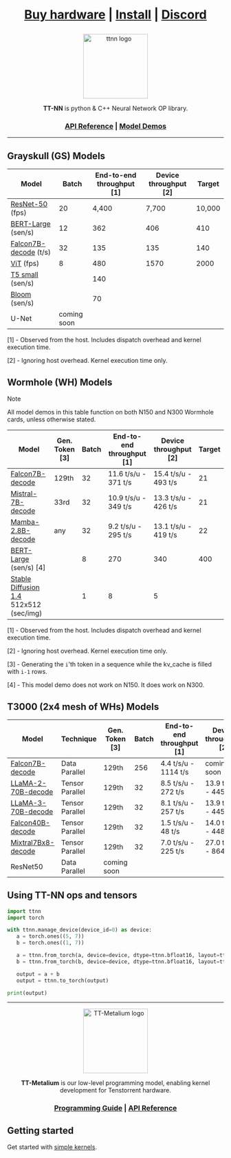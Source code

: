 <div align="center">

<h1>

[Buy hardware](https://tenstorrent.com/cards/) | [Install](./INSTALLING.md) | [Discord](https://discord.gg/tvhGzHQwaj)

</h1>

<img src="./docs/source/common/_static/tt_nn_w_logo.png" alt="ttnn logo" height="150"/>

**TT-NN** is python & C++ Neural Network OP library.

<h3>

[API Reference](https://tenstorrent.github.io/tt-metal/latest/ttnn) | [Model Demos](./models/demos/)

</h3>

</div>

---

## Grayskull (GS) Models

| Model                                                      | Batch               | End-to-end throughput [1]    | Device throughput [2]       | Target                              |
|----------------------------------------------------------  |---------------------|------------------------------|-----------------------------|-------------------------------------|
| [ResNet-50](./models/demos/resnet) (fps)                   | 20                  | 4,400                        | 7,700                       | 10,000                              |
| [BERT-Large](./models/demos/bert) (sen/s)                  | 12                  | 362                          | 406                         | 410                                 |
| [Falcon7B-decode](./models/demos/ttnn_falcon7b) (t/s)      | 32                  | 135                          | 135                         | 140                                 |
| [ViT](./models/demos/grayskull/vit) (fps)                  | 8                   | 480                          | 1570                        | 2000                                |
| [T5 small](.models/demos/grayskull/t5) (sen/s)             |                     | 140                          |                             |                                     |
| [Bloom](.models/demos/grayskull/functional_bloom) (sen/s)  |                     | 70                           |                             |                                     |
| U-Net                                                      | coming soon         |                              |                             |                                     |

[1] - Observed from the host. Includes dispatch overhead and kernel execution time.

[2] - Ignoring host overhead. Kernel execution time only.

## Wormhole (WH) Models

> [!NOTE]
>
> All model demos in this table function on both N150 and N300 Wormhole cards, unless otherwise stated.

| Model                                                                                | Gen. Token [3]     |  Batch               | End-to-end throughput [1]    | Device throughput [2]       | Target         |
|--------------------------------------------------------------------------------------|--------------------|----------------------|------------------------------|-----------------------------|----------------|
| [Falcon7B-decode](./models/demos/wormhole/falcon7b)                                  | 129th              | 32                   | 11.6 t/s/u - 371 t/s         | 15.4 t/s/u - 493 t/s        | 21             |
| [Mistral-7B-decode](./models/demos/wormhole/mistral7b)                               | 33rd               | 32                   | 10.9 t/s/u - 349 t/s         | 13.3 t/s/u - 426 t/s        | 21             |
| [Mamba-2.8B-decode](./models/demos/mamba)                                            | any                | 32                   | 9.2 t/s/u - 295 t/s          | 13.1 t/s/u - 419 t/s        | 22             |
| [BERT-Large](./models/demos/metal_BERT_large_11/) (sen/s) [4]                        |                    | 8                    | 270                          | 340                         | 400            |
| [Stable Diffusion 1.4](./models/demos/wormhole/stable_diffusion) 512x512  (sec/img)  |                    | 1                    | 8                            | 5                           |                |

[1] - Observed from the host. Includes dispatch overhead and kernel execution time.

[2] - Ignoring host overhead. Kernel execution time only.

[3] - Generating the `i`'th token in a sequence while the kv_cache is filled with `i-1` rows.

[4] - This model demo does not work on N150. It does work on N300.

## T3000 (2x4 mesh of WHs) Models

| Model                                                     |   Technique        | Gen. Token [3]      |  Batch                | End-to-end throughput [1]    | Device throughput [2]        | Target          |
|-----------------------------------------------------------|--------------------|---------------------|-----------------------|------------------------------|------------------------------|-----------------|
| [Falcon7B-decode](./models/demos/t3000/falcon7b)          | Data Parallel      | 129th               |  256                  | 4.4 t/s/u - 1114 t/s         |  coming soon                 |   21 t/s/u      |
| [LLaMA-2-70B-decode](./models/demos/t3000/llama2_70b)     | Tensor Parallel    | 129th               |  32                   | 8.5 t/s/u - 272 t/s          |  13.9 t/s/u - 445 t/s        |   20 t/s/u      |
| [LLaMA-3-70B-decode](./models/demos/t3000/llama3_70b)     | Tensor Parallel    | 129th               |  32                   | 8.1 t/s/u - 257 t/s          |  13.9 t/s/u - 445 t/s        |   20 t/s/u      |
| [Falcon40B-decode](./models/demos/t3000/falcon40b)        | Tensor Parallel    | 129th               |  32                   | 1.5 t/s/u - 48 t/s           |  14.0 t/s/u - 448 t/s        |   30 t/s/u      |
| [Mixtral7Bx8-decode](./models/demos/t3000/mixtral8x7b)    | Tensor Parallel    | 129th               |  32                   | 7.0 t/s/u - 225 t/s          |  27.0 t/s/u - 864 t/s        |   28 t/s/u      |
| ResNet50                                                  | Data Parallel      | coming soon         |                       |                              |                              |                 |

## Using TT-NN ops and tensors

```python
import ttnn
import torch

with ttnn.manage_device(device_id=0) as device:
   a = torch.ones((5, 7))
   b = torch.ones((1, 7))

   a = ttnn.from_torch(a, device=device, dtype=ttnn.bfloat16, layout=ttnn.TILE_LAYOUT)
   b = ttnn.from_torch(b, device=device, dtype=ttnn.bfloat16, layout=ttnn.TILE_LAYOUT)

   output = a + b
   output = ttnn.to_torch(output)

print(output)
```

---

<div align="center">

<img src="./docs/source/common/_static/tt_metalium_w_logo.png" alt="TT-Metalium logo" height="150"/>

**TT-Metalium** is our low-level programming model, enabling kernel development for Tenstorrent hardware.


<h3>

[Programming Guide](./METALIUM_GUIDE.md) | [API Reference](https://tenstorrent.github.io/tt-metal/latest/tt-metalium)

</h3>
</div>

## Getting started

Get started with [simple kernels](https://tenstorrent.github.io/tt-metal/latest/tt-metalium/tt_metal/examples/index.html).
